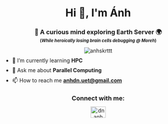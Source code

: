 <style>
p {
  margin-top: -5px;
}
</style>

<h1 align="center">Hi 👋, I'm Ánh</h1>

<h3 align="center">
  🖤 A curious mind exploring Earth Server 🌍<br>
  <sub><sup>(<em>While heroically losing brain cells debugging @ Moreh</em>)</sup></sub>
</h3>

<p align="center"> <img src="https://komarev.com/ghpvc/?username=anhskrttt&label=Profile%20views&color=0e75b6&style=flat" alt="anhskrttt" /> </p>

<!-- - 🔭 I’m currently working on [Project Name](project_link) -->

- 🌱 I’m currently learning **HPC**

- 💬 Ask me about **Parallel Computing**

- 📫 How to reach me **anhdn.uet@gmail.com**

<!-- - 📄 Know about my experiences: [Anh's Resume](/anhdn_resume.pdf) -->

<!-- - ⚡ Fun fact **Add something here** -->

<h3 align="center">Connect with me:</h3>
<p align="center">
<a href="https://linkedin.com/in/dnanh" target="blank"><img align="center" src="https://raw.githubusercontent.com/rahuldkjain/github-profile-readme-generator/master/src/images/icons/Social/linked-in-alt.svg" alt="dnanh" height="30" width="40" /></a>

<!-- <p><img align="left" src="https://github-readme-stats.vercel.app/api/top-langs?username=anhskrttt&show_icons=true&locale=en&layout=compact" alt="anhskrttt" /></p>

<p>&nbsp;<img align="center" src="https://github-readme-stats.vercel.app/api?username=anhskrttt&show_icons=true&locale=en" alt="anhskrttt" /></p> -->

<!-- <p align="center"><img src="https://github-readme-streak-stats.herokuapp.com/?user=anhskrttt&" alt="anhskrttt's streak stats" /></p> -->
